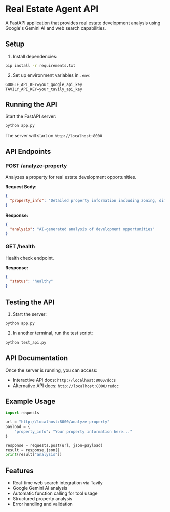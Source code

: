 # Real Estate Agent API

A FastAPI application that provides real estate development analysis using Google's Gemini AI and web search capabilities.

## Setup

1. Install dependencies:
```bash
pip install -r requirements.txt
```

2. Set up environment variables in `.env`:
```
GOOGLE_API_KEY=your_google_api_key
TAVILY_API_KEY=your_tavily_api_key
```

## Running the API

Start the FastAPI server:
```bash
python app.py
```

The server will start on `http://localhost:8000`

## API Endpoints

### POST /analyze-property

Analyzes a property for real estate development opportunities.

**Request Body:**
```json
{
  "property_info": "Detailed property information including zoning, dimensions, etc."
}
```

**Response:**
```json
{
  "analysis": "AI-generated analysis of development opportunities"
}
```

### GET /health

Health check endpoint.

**Response:**
```json
{
  "status": "healthy"
}
```

## Testing the API

1. Start the server:
```bash
python app.py
```

2. In another terminal, run the test script:
```bash
python test_api.py
```

## API Documentation

Once the server is running, you can access:
- Interactive API docs: `http://localhost:8000/docs`
- Alternative API docs: `http://localhost:8000/redoc`

## Example Usage

```python
import requests

url = "http://localhost:8000/analyze-property"
payload = {
    "property_info": "Your property information here..."
}

response = requests.post(url, json=payload)
result = response.json()
print(result["analysis"])
```

## Features

- Real-time web search integration via Tavily
- Google Gemini AI analysis
- Automatic function calling for tool usage
- Structured property analysis
- Error handling and validation 